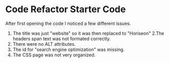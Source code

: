 # Code Refactor Starter Code
After first opening the code I noticed a few different issues. 
1. The title was just "website" so it was then replaced to "Horiseon"
2.The headers span text was not formated correctly. 
3. There were no ALT attributes. 
4. The id for "search engine optimization" was missing. 
5. The CSS page was not very organized. 
